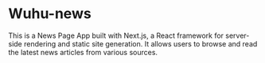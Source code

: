 # Wuhu-news
This is a News Page App built with Next.js, a React framework for server-side rendering and static site generation. It allows users to browse and read the latest news articles from various sources.
